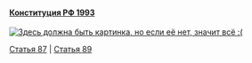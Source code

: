 #### [Конституция РФ 1993](https://lalawland.github.io/eurasia/russia/const)

[![Здесь должна быть картинка, но если её нет, значит всё :(](https://sun9-east.userapi.com/sun9-21/s/v1/ig2/PcjwPrKxO0qxTT8DthmskXQm91WpwSnUHJn3_Hvt6azZ8tzLGa7x6P-PN_PIS84qkLhR4s0BVdGcwBhp70d1SWRa.jpg?size=1280x720&quality=95&type=album)](https://sun9-east.userapi.com/sun9-21/s/v1/ig2/PcjwPrKxO0qxTT8DthmskXQm91WpwSnUHJn3_Hvt6azZ8tzLGa7x6P-PN_PIS84qkLhR4s0BVdGcwBhp70d1SWRa.jpg?size=1280x720&quality=95&type=album)

[Статья 87](https://lalawland.github.io/eurasia/russia/const/art87) | [Статья 89](https://lalawland.github.io/eurasia/russia/const/art89)

